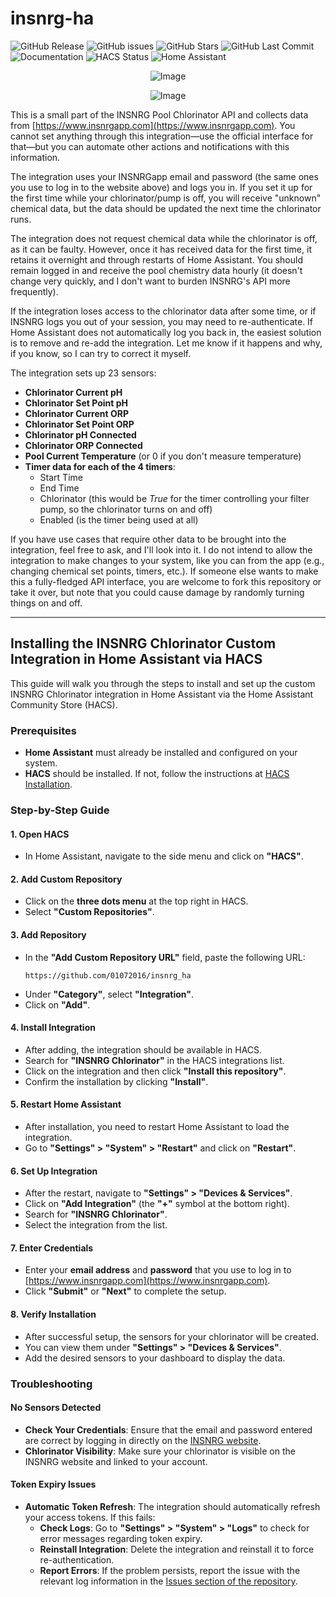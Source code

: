 # insnrg-ha
![GitHub Release](https://img.shields.io/github/release/01072016/insnrg_ha.svg?style=plastic) ![GitHub issues](https://img.shields.io/github/issues/01072016/insnrg_ha.svg?style=plastic) ![GitHub Stars](https://img.shields.io/github/stars/01072016/insnrg_ha.svg?style=plastic) ![GitHub Last Commit](https://img.shields.io/github/last-commit/01072016/insnrg_ha.svg?style=plastic) ![Documentation](https://img.shields.io/badge/docs-excellent-brightgreen.svg?style=plastic) ![HACS Status](https://img.shields.io/badge/HACS-Default-blue.svg?style=plastic) ![Home Assistant](https://img.shields.io/badge/Home%20Assistant-%3E%3D%202024.10.1-brightgreen.svg?style=plastic) 
<p align="center">
  <img src="https://github.com/user-attachments/assets/8e05446e-bc14-4a21-9f6d-8e9f9defd630" alt="Image">
</p>

<p align="center">
 <img src="https://github.com/user-attachments/assets/4b954930-9611-4408-a047-09a35a6e01cc" alt="Image">
</p>

This is a small part of the INSNRG Pool Chlorinator API and collects data from [https://www.insnrgapp.com](https://www.insnrgapp.com). You cannot set anything through this integration—use the official interface for that—but you can automate other actions and notifications with this information.

The integration uses your INSNRGapp email and password (the same ones you use to log in to the website above) and logs you in. If you set it up for the first time while your chlorinator/pump is off, you will receive "unknown" chemical data, but the data should be updated the next time the chlorinator runs.

The integration does not request chemical data while the chlorinator is off, as it can be faulty. However, once it has received data for the first time, it retains it overnight and through restarts of Home Assistant. You should remain logged in and receive the pool chemistry data hourly (it doesn't change very quickly, and I don't want to burden INSNRG's API more frequently).

If the integration loses access to the chlorinator data after some time, or if INSNRG logs you out of your session, you may need to re-authenticate. If Home Assistant does not automatically log you back in, the easiest solution is to remove and re-add the integration. Let me know if it happens and why, if you know, so I can try to correct it myself.

The integration sets up 23 sensors:

- **Chlorinator Current pH**
- **Chlorinator Set Point pH**
- **Chlorinator Current ORP**
- **Chlorinator Set Point ORP**
- **Chlorinator pH Connected**
- **Chlorinator ORP Connected**
- **Pool Current Temperature** (or 0 if you don't measure temperature)
- **Timer data for each of the 4 timers**:
  - Start Time
  - End Time
  - Chlorinator (this would be *True* for the timer controlling your filter pump, so the chlorinator turns on and off)
  - Enabled (is the timer being used at all)

If you have use cases that require other data to be brought into the integration, feel free to ask, and I'll look into it. I do not intend to allow the integration to make changes to your system, like you can from the app (e.g., changing chemical set points, timers, etc.). If someone else wants to make this a fully-fledged API interface, you are welcome to fork this repository or take it over, but note that you could cause damage by randomly turning things on and off.

---

## **Installing the INSNRG Chlorinator Custom Integration in Home Assistant via HACS**

This guide will walk you through the steps to install and set up the custom INSNRG Chlorinator integration in Home Assistant via the Home Assistant Community Store (HACS).

### **Prerequisites**

- **Home Assistant** must already be installed and configured on your system.
- **HACS** should be installed. If not, follow the instructions at [HACS Installation](https://www.hacs.xyz/docs/use/download/prerequisites/).

### **Step-by-Step Guide**

#### **1. Open HACS**

- In Home Assistant, navigate to the side menu and click on **"HACS"**.

#### **2. Add Custom Repository**

- Click on the **three dots menu** at the top right in HACS.
- Select **"Custom Repositories"**.

#### **3. Add Repository**

- In the **"Add Custom Repository URL"** field, paste the following URL:
  ```
  https://github.com/01072016/insnrg_ha
  ```
- Under **"Category"**, select **"Integration"**.
- Click on **"Add"**.

#### **4. Install Integration**

- After adding, the integration should be available in HACS.
- Search for **"INSNRG Chlorinator"** in the HACS integrations list.
- Click on the integration and then click **"Install this repository"**.
- Confirm the installation by clicking **"Install"**.

#### **5. Restart Home Assistant**

- After installation, you need to restart Home Assistant to load the integration.
- Go to **"Settings" > "System" > "Restart"** and click on **"Restart"**.

#### **6. Set Up Integration**

- After the restart, navigate to **"Settings" > "Devices & Services"**.
- Click on **"Add Integration"** (the **"+"** symbol at the bottom right).
- Search for **"INSNRG Chlorinator"**.
- Select the integration from the list.

#### **7. Enter Credentials**

- Enter your **email address** and **password** that you use to log in to [https://www.insnrgapp.com](https://www.insnrgapp.com).
- Click **"Submit"** or **"Next"** to complete the setup.

#### **8. Verify Installation**

- After successful setup, the sensors for your chlorinator will be created.
- You can view them under **"Settings" > "Devices & Services"**.
- Add the desired sensors to your dashboard to display the data.

### **Troubleshooting**

#### **No Sensors Detected**

- **Check Your Credentials**: Ensure that the email and password entered are correct by logging in directly on the [INSNRG website](https://www.insnrgapp.com).
- **Chlorinator Visibility**: Make sure your chlorinator is visible on the INSNRG website and linked to your account.

#### **Token Expiry Issues**

- **Automatic Token Refresh**: The integration should automatically refresh your access tokens. If this fails:
  - **Check Logs**: Go to **"Settings" > "System" > "Logs"** to check for error messages regarding token expiry.
  - **Reinstall Integration**: Delete the integration and reinstall it to force re-authentication.
  - **Report Errors**: If the problem persists, report the issue with the relevant log information in the [Issues section of the repository](https://github.com/01072017/insnrg_ha/issues).
